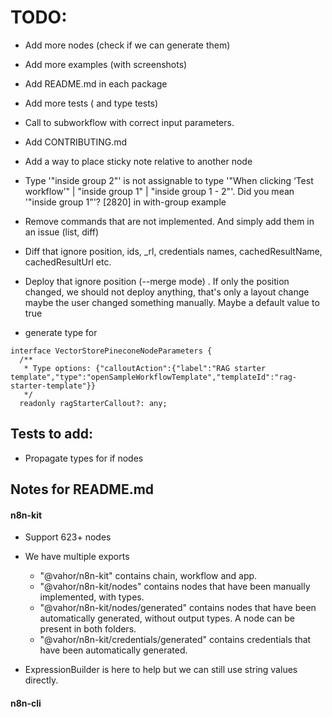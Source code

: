 # TODO:

- Add more nodes (check if we can generate them)
- Add more examples (with screenshots)
- Add README.md in each package
- Add more tests ( and type tests)
- Call to subworkflow with correct input parameters.

- Add CONTRIBUTING.md

- Add a way to place sticky note relative to another node

- Type '"inside group 2"' is not assignable to type '"When clicking ‘Test workflow’" | "inside group 1" | "inside group 1 - 2"'. Did you mean '"inside group 1"'? [2820]
in with-group example

- Remove commands that are not implemented. And simply add them in an issue (list, diff)

- Diff that ignore position, ids, _rl, credentials names, cachedResultName, cachedResultUrl etc.

- Deploy that ignore position (--merge mode) . If only the position changed, we should not deploy anything, that's only a layout change maybe the user changed something manually. Maybe a default value to true

- generate type for 
```
interface VectorStorePineconeNodeParameters {
  /**
   * Type options: {"calloutAction":{"label":"RAG starter template","type":"openSampleWorkflowTemplate","templateId":"rag-starter-template"}}
   */
  readonly ragStarterCallout?: any;
```



## Tests to add:

- Propagate types for if nodes

## Notes for README.md

#### n8n-kit

- Support 623+ nodes

- We have multiple exports
	- "@vahor/n8n-kit" contains chain, workflow and app.
	- "@vahor/n8n-kit/nodes" contains nodes that have been manually implemented, with types.
	- "@vahor/n8n-kit/nodes/generated" contains nodes that have been automatically generated, without output types. A node can be present in both folders.
	- "@vahor/n8n-kit/credentials/generated" contains credentials that have been automatically generated.

- ExpressionBuilder is here to help but we can still use string values directly.


#### n8n-cli

